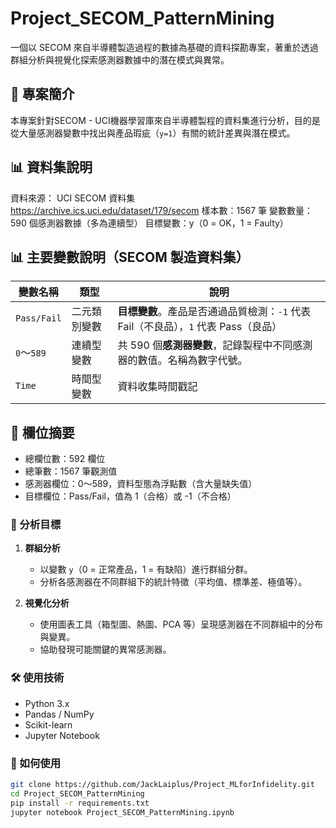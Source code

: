 # Project_SECOM_PatternMining

一個以 SECOM 來自半導體製造過程的數據為基礎的資料探勘專案，著重於透過群組分析與視覺化探索感測器數據中的潛在模式與異常。

## 📌 專案簡介

本專案針對SECOM - UCI機器學習庫來自半導體製程的資料集進行分析，目的是從大量感測器變數中找出與產品瑕疵（`y=1`）有關的統計差異與潛在模式。


## 📊 資料集說明

資料來源： UCI SECOM 資料集 https://archive.ics.uci.edu/dataset/179/secom
樣本數：1567 筆
變數數量：590 個感測器數據（多為連續型）
目標變數：y（0 = OK，1 = Faulty）

## 📊 主要變數說明（SECOM 製造資料集）

| 變數名稱        | 類型     | 說明                                                    |
| ----------- | ------ | ----------------------------------------------------- |
| `Pass/Fail` | 二元類別變數 | **目標變數**。產品是否通過品質檢測：`-1` 代表 Fail（不良品），`1` 代表 Pass（良品） |
| `0`～`589`   | 連續型變數  | 共 590 個**感測器變數**，記錄製程中不同感測器的數值。名稱為數字代號。               |
| `Time`  | 時間型變數  | 資料收集時間戳記                         |

## 🧾 欄位摘要

- 總欄位數：592 欄位
- 總筆數：1567 筆觀測值
- 感測器欄位：0～589，資料型態為浮點數（含大量缺失值）
- 目標欄位：Pass/Fail，值為 1（合格）或 -1（不合格）

### 🎯 分析目標

1. **群組分析**
   - 以變數 `y`（0 = 正常產品，1 = 有缺陷）進行群組分群。
   - 分析各感測器在不同群組下的統計特徵（平均值、標準差、極值等）。

2. **視覺化分析**
   - 使用圖表工具（箱型圖、熱圖、PCA 等）呈現感測器在不同群組中的分布與變異。
   - 協助發現可能關鍵的異常感測器。

### 🛠️ 使用技術

- Python 3.x
- Pandas / NumPy
- Scikit-learn
- Jupyter Notebook

### 🚀 如何使用

```bash
git clone https://github.com/JackLaiplus/Project_MLforInfidelity.git
cd Project_SECOM_PatternMining
pip install -r requirements.txt
jupyter notebook Project_SECOM_PatternMining.ipynb
```


